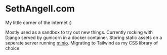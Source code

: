 # SethAngell.com

My little corner of the internet :)

Mostly used as a sandbox to try out new things. Currently rocking with Django served by gunicorn in a docker container. Storing static assets on a seperate server running [minio](minio.io). Migrating to Tailwind as my CSS library of choice.  
